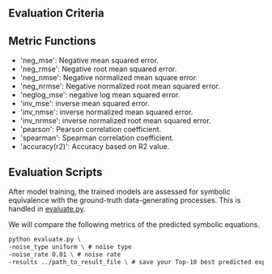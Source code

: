 ## Evaluation Criteria

## Metric Functions

- 'neg_mse': Negative mean squared error.
- 'neg_rmse':  Negative root mean squared error.
- 'neg_nmse': Negative normalized mean square error. 
- 'neg_nrmse': Negative normalized root mean squared error.
- 'neglog_mse': negative log mean squared error.
- 'inv_mse': inverse mean squared error. 
- 'inv_nmse': inverse normalized mean squared error. 
- 'inv_nrmse': inverse normalized root mean squared error.
- 'pearson':  Pearson correlation coefficient. 
- 'spearman': Spearman correlation coefficient.
- 'accuracy(r2)': Accuracy based on R2 value.


## Evaluation Scripts

After model training, the trained models are assessed for symbolic equivalence with the ground-truth data-generating processes. 
This is handled in [evaluate.py](evaluate.py). 

We will compare the following metrics of the predicted symbolic equations.

```bash
python evaluate.py \
-noise_type uniform \ # noise type
-noise_rate 0.01 \ # noise rate
-results ../path_to_result_file \ # save your Top-10 best predicted expressions into this file
```